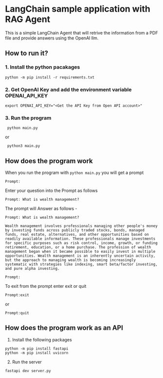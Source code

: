 # LangChain sample application with RAG Agent

This is a simple LangChain Agent that will retrive the information from a PDF file and provide answers using the OpenAI llm.

## How to run it?

### 1. Install the python pacakages

```
python -m pip install -r requirements.txt
```

### 2. Get OpenAI Key and add the environment variable OPENAI_API_KEY

` export OPENAI_API_KEY="<Get the API Key from Open API account>" `

### 3. Run the program

` python main.py`

or

` python3 main.py`


## How does the program work

When you run the program with ` python main.py ` you will get a prompt

```
Prompt:
```

Enter your question into the Prompt as follows

```
Prompt: What is wealth management?
```

The prompt will Answer as follows -

```
Prompt: What is wealth management?

Wealth management involves professionals managing other people's money by investing funds across publicly traded stocks, bonds, managed funds, real estate, alternatives, and other opportunities based on readily available information. These professionals manage investments for specific purposes such as risk control, income, growth, or funding retirement, education, or a home purchase. The profession of wealth management began when it became possible to easily invest in multiple opportunities. Wealth management is an inherently uncertain activity, but the approach to managing wealth is becoming increasingly systematic with strategies like indexing, smart beta/factor investing, and pure alpha investing.

Prompt: 
```

To exit from the prompt enter exit or quit

```
Prompt:exit
```

or

```
Prompt:quit
```

## How does the program work as an API

1. Install the following packages

```
python -m pip install fastapi
python -m pip install uvicorn
```
2. Run the server

`fastapi dev server.py`